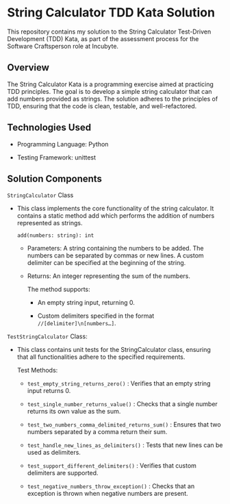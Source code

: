 # String Calculator TDD Kata Solution
This repository contains my solution to the String Calculator Test-Driven Development (TDD) Kata, as part of the assessment process for the Software Craftsperson role at Incubyte.

## Overview
The String Calculator Kata is a programming exercise aimed at practicing TDD principles. The goal is to develop a simple string calculator that can add numbers provided as strings. The solution adheres to the principles of TDD, ensuring that the code is clean, testable, and well-refactored.

## Technologies Used
  * Programming Language: Python
  
  * Testing Framework: unittest

## Solution Components
  `StringCalculator` Class 
  
  * This class implements the core functionality of the string calculator. It contains a static method add which performs the addition of numbers represented as strings.
 
    `add(numbers: string): int` 

    * Parameters: A string containing the numbers to be added. The numbers can be separated by commas or new lines. A custom delimiter can be specified at the beginning of the string.

    * Returns: An integer representing the sum of the numbers.

      The method supports:

      * An empty string input, returning 0.
   
      * Custom delimiters specified in the format `//[delimiter]\n[numbers…]`.

   `TestStringCalculator` Class: 
   
   * This class contains unit tests for the StringCalculator class, ensuring that all functionalities adhere to the specified requirements.

     Test Methods: 
   
      * `test_empty_string_returns_zero()` : Verifies that an empty string input returns 0.

      * `test_single_number_returns_value()` : Checks that a single number returns its own value as the sum.
    
      * `test_two_numbers_comma_delimited_returns_sum()` : Ensures that two numbers separated by a comma return their sum.
    
      * `test_handle_new_lines_as_delimiters()` : Tests that new lines can be used as delimiters.
    
      * `test_support_different_delimiters()` : Verifies that custom delimiters are supported.
    
      * `test_negative_numbers_throw_exception()` : Checks that an exception is thrown when negative numbers are present.

    

   
